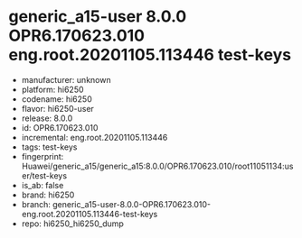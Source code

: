 # generic_a15-user 8.0.0 OPR6.170623.010 eng.root.20201105.113446 test-keys
- manufacturer: unknown
- platform: hi6250
- codename: hi6250
- flavor: hi6250-user
- release: 8.0.0
- id: OPR6.170623.010
- incremental: eng.root.20201105.113446
- tags: test-keys
- fingerprint: Huawei/generic_a15/generic_a15:8.0.0/OPR6.170623.010/root11051134:user/test-keys
- is_ab: false
- brand: hi6250
- branch: generic_a15-user-8.0.0-OPR6.170623.010-eng.root.20201105.113446-test-keys
- repo: hi6250_hi6250_dump
